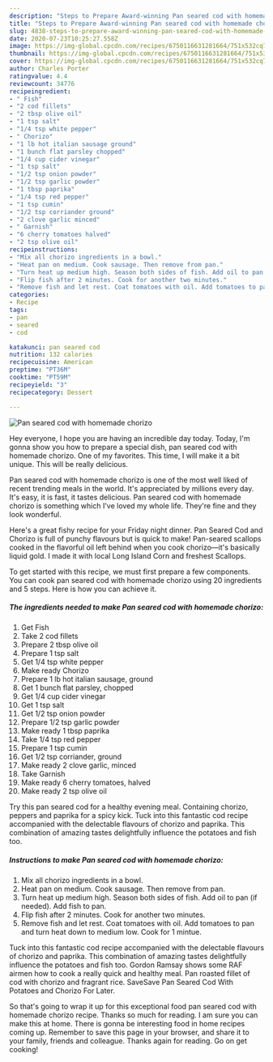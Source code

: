 ```yaml
---
description: "Steps to Prepare Award-winning Pan seared cod with homemade chorizo"
title: "Steps to Prepare Award-winning Pan seared cod with homemade chorizo"
slug: 4838-steps-to-prepare-award-winning-pan-seared-cod-with-homemade-chorizo
date: 2020-07-23T10:25:27.558Z
image: https://img-global.cpcdn.com/recipes/6750116631281664/751x532cq70/pan-seared-cod-with-homemade-chorizo-recipe-main-photo.jpg
thumbnail: https://img-global.cpcdn.com/recipes/6750116631281664/751x532cq70/pan-seared-cod-with-homemade-chorizo-recipe-main-photo.jpg
cover: https://img-global.cpcdn.com/recipes/6750116631281664/751x532cq70/pan-seared-cod-with-homemade-chorizo-recipe-main-photo.jpg
author: Charles Porter
ratingvalue: 4.4
reviewcount: 34776
recipeingredient:
- " Fish"
- "2 cod fillets"
- "2 tbsp olive oil"
- "1 tsp salt"
- "1/4 tsp white pepper"
- " Chorizo"
- "1 lb hot italian sausage ground"
- "1 bunch flat parsley chopped"
- "1/4 cup cider vinegar"
- "1 tsp salt"
- "1/2 tsp onion powder"
- "1/2 tsp garlic powder"
- "1 tbsp paprika"
- "1/4 tsp red pepper"
- "1 tsp cumin"
- "1/2 tsp corriander ground"
- "2 clove garlic minced"
- " Garnish"
- "6 cherry tomatoes halved"
- "2 tsp olive oil"
recipeinstructions:
- "Mix all chorizo ingredients in a bowl."
- "Heat pan on medium. Cook sausage. Then remove from pan."
- "Turn heat up medium high. Season both sides of fish. Add oil to pan (if needed). Add fish to pan."
- "Flip fish after 2 minutes. Cook for another two minutes."
- "Remove fish and let rest. Coat tomatoes with oil. Add tomatoes to pan and turn heat down to medium low. Cook for 1 mintue."
categories:
- Recipe
tags:
- pan
- seared
- cod

katakunci: pan seared cod 
nutrition: 132 calories
recipecuisine: American
preptime: "PT36M"
cooktime: "PT59M"
recipeyield: "3"
recipecategory: Dessert

---
```



![Pan seared cod with homemade chorizo](https://img-global.cpcdn.com/recipes/6750116631281664/751x532cq70/pan-seared-cod-with-homemade-chorizo-recipe-main-photo.jpg)

Hey everyone, I hope you are having an incredible day today. Today, I'm gonna show you how to prepare a special dish, pan seared cod with homemade chorizo. One of my favorites. This time, I will make it a bit unique. This will be really delicious.

Pan seared cod with homemade chorizo is one of the most well liked of recent trending meals in the world. It's appreciated by millions every day. It's easy, it is fast, it tastes delicious. Pan seared cod with homemade chorizo is something which I've loved my whole life. They're fine and they look wonderful.

Here&#39;s a great fishy recipe for your Friday night dinner. Pan Seared Cod and Chorizo is full of punchy flavours but is quick to make! Pan-seared scallops cooked in the flavorful oil left behind when you cook chorizo—it&#39;s basically liquid gold. I made it with local Long Island Corn and freshest Scallops.


To get started with this recipe, we must first prepare a few components. You can cook pan seared cod with homemade chorizo using 20 ingredients and 5 steps. Here is how you can achieve it.

<!--inarticleads1-->

##### The ingredients needed to make Pan seared cod with homemade chorizo:

1. Get  Fish
1. Take 2 cod fillets
1. Prepare 2 tbsp olive oil
1. Prepare 1 tsp salt
1. Get 1/4 tsp white pepper
1. Make ready  Chorizo
1. Prepare 1 lb hot italian sausage, ground
1. Get 1 bunch flat parsley, chopped
1. Get 1/4 cup cider vinegar
1. Get 1 tsp salt
1. Get 1/2 tsp onion powder
1. Prepare 1/2 tsp garlic powder
1. Make ready 1 tbsp paprika
1. Take 1/4 tsp red pepper
1. Prepare 1 tsp cumin
1. Get 1/2 tsp corriander, ground
1. Make ready 2 clove garlic, minced
1. Take  Garnish
1. Make ready 6 cherry tomatoes, halved
1. Make ready 2 tsp olive oil


Try this pan seared cod for a healthy evening meal. Containing chorizo, peppers and paprika for a spicy kick. Tuck into this fantastic cod recipe accompanied with the delectable flavours of chorizo and paprika. This combination of amazing tastes delightfully influence the potatoes and fish too. 

<!--inarticleads2-->

##### Instructions to make Pan seared cod with homemade chorizo:

1. Mix all chorizo ingredients in a bowl.
1. Heat pan on medium. Cook sausage. Then remove from pan.
1. Turn heat up medium high. Season both sides of fish. Add oil to pan (if needed). Add fish to pan.
1. Flip fish after 2 minutes. Cook for another two minutes.
1. Remove fish and let rest. Coat tomatoes with oil. Add tomatoes to pan and turn heat down to medium low. Cook for 1 mintue.


Tuck into this fantastic cod recipe accompanied with the delectable flavours of chorizo and paprika. This combination of amazing tastes delightfully influence the potatoes and fish too. Gordon Ramsay shows some RAF airmen how to cook a really quick and healthy meal. Pan roasted fillet of cod with chorizo and fragrant rice. SaveSave Pan Seared Cod With Potatoes and Chorizo For Later. 

So that's going to wrap it up for this exceptional food pan seared cod with homemade chorizo recipe. Thanks so much for reading. I am sure you can make this at home. There is gonna be interesting food in home recipes coming up. Remember to save this page in your browser, and share it to your family, friends and colleague. Thanks again for reading. Go on get cooking!
